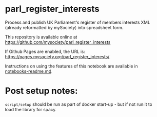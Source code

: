 
# parl_register_interests

Process and publish UK Parliament's register of members interests XML (already reformatted by mySociety) into spreadsheet form.

This repository is available online at https://github.com/mysociety/parl_register_interests

If Github Pages are enabled, the URL is: https://pages.mysociety.org/parl_register_interests/

Instructions on using the features of this notebook are available in [notebooks-readme.md](notebooks-readme.md).


# Post setup notes:

`script/setup` should be run as part of docker start-up - but if not run it to load the library for spacy.